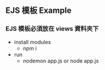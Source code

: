## EJS 模板 Example

### EJS 模板必須放在 views 資料夾下

- install modules
  - npm i
- run
  - nodemon app.js
    or
    node app.js